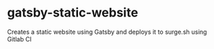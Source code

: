 # gatsby-static-website
Creates a static website using Gatsby and deploys it to surge.sh using Gitlab CI
